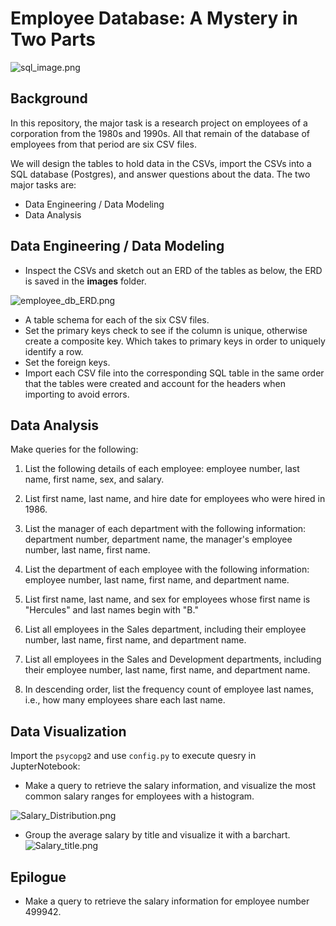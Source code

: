 # Employee Database: A Mystery in Two Parts

![sql_image.png](https://github.com/PeiDay/SQL-Challenge/blob/main/images/sql_image.png)

## Background

In this repository, the major task is a research project on employees of a corporation from the 1980s and 1990s. All that remain of the database of employees from that period are six CSV files.

We will design the tables to hold data in the CSVs, import the CSVs into a SQL database (Postgres), and answer questions about the data. The two major tasks are:

* Data Engineering / Data Modeling
* Data Analysis



## Data Engineering / Data Modeling

* Inspect the CSVs and sketch out an ERD of the tables as below, the ERD is saved in the **images** folder.

![employee_db_ERD.png](https://github.com/PeiDay/SQL-Challenge/blob/main/images/employee_db_ERD.png)

* A table schema for each of the six CSV files.
* Set the primary keys check to see if the column is unique, otherwise create a composite key. Which takes to primary keys in order to uniquely identify a row.
* Set the foreign keys.
* Import each CSV file into the corresponding SQL table in the same order that the tables were created and account for the headers when importing to avoid errors.



## Data Analysis

Make queries for the following:

1. List the following details of each employee: employee number, last name, first name, sex, and salary.

2. List first name, last name, and hire date for employees who were hired in 1986.

3. List the manager of each department with the following information: department number, department name, the manager's employee number, last name, first name.

4. List the department of each employee with the following information: employee number, last name, first name, and department name.

5. List first name, last name, and sex for employees whose first name is "Hercules" and last names begin with "B."

6. List all employees in the Sales department, including their employee number, last name, first name, and department name.

7. List all employees in the Sales and Development departments, including their employee number, last name, first name, and department name.

8. In descending order, list the frequency count of employee last names, i.e., how many employees share each last name.



## Data Visualization

Import the `psycopg2` and use `config.py` to execute quesry in JupterNotebook: 

* Make a query to retrieve the salary information, and visualize the most common salary ranges for employees with a histogram.

![Salary_Distribution.png](https://github.com/PeiDay/SQL-Challenge/blob/main/images/Salary_Distribution.png)

* Group the average salary by title and visualize it with a barchart. 
![Salary_title.png](https://github.com/PeiDay/SQL-Challenge/blob/main/images/Salary_title.png)



## Epilogue

* Make a query to retrieve the salary information for employee number 499942.
